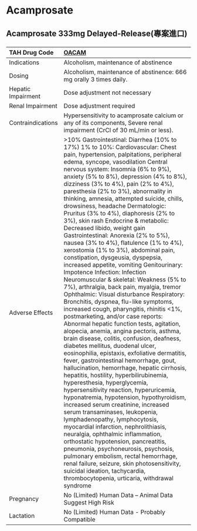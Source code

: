 # Acamprosate

## Acamprosate 333mg Delayed-Release(專案進口)

##### 

| TAH Drug Code      | [OACAM](https://www.tahsda.org.tw/drugs/hissearch.php?drug_code=OACAM)                                                                                                                                                                                                                                                                                                                                                                                                                                                                                                                                                                                                                                                                                                                                                                                                                                                                                                                                                                                                                                                                                                                                                                                                                                                                                                                                                                                                                                                                                                                                                                                                                                                                                                                                                                                                                                                                          |
|:-------------------|:------------------------------------------------------------------------------------------------------------------------------------------------------------------------------------------------------------------------------------------------------------------------------------------------------------------------------------------------------------------------------------------------------------------------------------------------------------------------------------------------------------------------------------------------------------------------------------------------------------------------------------------------------------------------------------------------------------------------------------------------------------------------------------------------------------------------------------------------------------------------------------------------------------------------------------------------------------------------------------------------------------------------------------------------------------------------------------------------------------------------------------------------------------------------------------------------------------------------------------------------------------------------------------------------------------------------------------------------------------------------------------------------------------------------------------------------------------------------------------------------------------------------------------------------------------------------------------------------------------------------------------------------------------------------------------------------------------------------------------------------------------------------------------------------------------------------------------------------------------------------------------------------------------------------------------------------|
| Indications        | Alcoholism, maintenance of abstinence                                                                                                                                                                                                                                                                                                                                                                                                                                                                                                                                                                                                                                                                                                                                                                                                                                                                                                                                                                                                                                                                                                                                                                                                                                                                                                                                                                                                                                                                                                                                                                                                                                                                                                                                                                                                                                                                                                           |
| Dosing             | Alcoholism, maintenance of abstinence: 666 mg orally 3 times daily.                                                                                                                                                                                                                                                                                                                                                                                                                                                                                                                                                                                                                                                                                                                                                                                                                                                                                                                                                                                                                                                                                                                                                                                                                                                                                                                                                                                                                                                                                                                                                                                                                                                                                                                                                                                                                                                                             |
| Hepatic Impairment | Dose adjustment not necessary                                                                                                                                                                                                                                                                                                                                                                                                                                                                                                                                                                                                                                                                                                                                                                                                                                                                                                                                                                                                                                                                                                                                                                                                                                                                                                                                                                                                                                                                                                                                                                                                                                                                                                                                                                                                                                                                                                                   |
| Renal Impairment   | Dose adjustment required                                                                                                                                                                                                                                                                                                                                                                                                                                                                                                                                                                                                                                                                                                                                                                                                                                                                                                                                                                                                                                                                                                                                                                                                                                                                                                                                                                                                                                                                                                                                                                                                                                                                                                                                                                                                                                                                                                                        |
| Contraindications  | Hypersensitivity to acamprosate calcium or any of its components, Severe renal impairment (CrCl of 30 mL/min or less).                                                                                                                                                                                                                                                                                                                                                                                                                                                                                                                                                                                                                                                                                                                                                                                                                                                                                                                                                                                                                                                                                                                                                                                                                                                                                                                                                                                                                                                                                                                                                                                                                                                                                                                                                                                                                          |
| Adverse Effects    | >10% Gastrointestinal: Diarrhea (10% to 17%) 1% to 10%: Cardiovascular: Chest pain, hypertension, palpitations, peripheral edema, syncope, vasodilation Central nervous system: Insomnia (6% to 9%), anxiety (5% to 8%), depression (4% to 8%), dizziness (3% to 4%), pain (2% to 4%), paresthesia (2% to 3%), abnormality in thinking, amnesia, attempted suicide, chills, drowsiness, headache Dermatologic: Pruritus (3% to 4%), diaphoresis (2% to 3%), skin rash Endocrine & metabolic: Decreased libido, weight gain Gastrointestinal: Anorexia (2% to 5%), nausea (3% to 4%), flatulence (1% to 4%), xerostomia (1% to 3%), abdominal pain, constipation, dysgeusia, dyspepsia, increased appetite, vomiting Genitourinary: Impotence Infection: Infection Neuromuscular & skeletal: Weakness (5% to 7%), arthralgia, back pain, myalgia, tremor Ophthalmic: Visual disturbance Respiratory: Bronchitis, dyspnea, flu-like symptoms, increased cough, pharyngitis, rhinitis <1%, postmarketing, and/or case reports: Abnormal hepatic function tests, agitation, alopecia, anemia, angina pectoris, asthma, brain disease, colitis, confusion, deafness, diabetes mellitus, duodenal ulcer, eosinophilia, epistaxis, exfoliative dermatitis, fever, gastrointestinal hemorrhage, gout, hallucination, hemorrhage, hepatic cirrhosis, hepatitis, hostility, hyperbilirubinemia, hyperesthesia, hyperglycemia, hypersensitivity reaction, hyperuricemia, hyponatremia, hypotension, hypothyroidism, increased serum creatinine, increased serum transaminases, leukopenia, lymphadenopathy, lymphocytosis, myocardial infarction, nephrolithiasis, neuralgia, ophthalmic inflammation, orthostatic hypotension, pancreatitis, pneumonia, psychoneurosis, psychosis, pulmonary embolism, rectal hemorrhage, renal failure, seizure, skin photosensitivity, suicidal ideation, tachycardia, thrombocytopenia, urticaria, withdrawal syndrome |
| Pregnancy          | No (Limited) Human Data – Animal Data Suggest High Risk                                                                                                                                                                                                                                                                                                                                                                                                                                                                                                                                                                                                                                                                                                                                                                                                                                                                                                                                                                                                                                                                                                                                                                                                                                                                                                                                                                                                                                                                                                                                                                                                                                                                                                                                                                                                                                                                                         |
| Lactation          | No (Limited) Human Data - Probably Compatible                                                                                                                                                                                                                                                                                                                                                                                                                                                                                                                                                                                                                                                                                                                                                                                                                                                                                                                                                                                                                                                                                                                                                                                                                                                                                                                                                                                                                                                                                                                                                                                                                                                                                                                                                                                                                                                                                                   |

